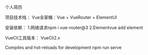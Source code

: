 个人简历

项目技术栈：
Vue全家桶：Vue + VueRouter + ElementUI

安装依赖：
1.网络请求npm i vue-router@3
2.Elementvue add element

VueCli工具版本：
VueCli2.x

Compiles and hot-reloads for development
npm run serve



